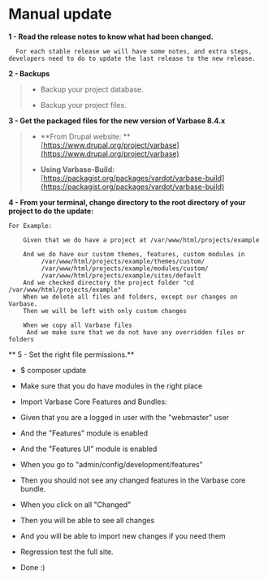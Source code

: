 # Manual update

**1 - Read the release notes to know what had been changed.**

      For each stable release we will have some notes, and extra steps, developers need to do to update the last release to the new release.      

**2 - Backups**

> * Backup your project database.
>
> * Backup your project files.

**3 - Get the packaged files for the new version of Varbase 8.4.x**

> * **From Drupal website: **[https://www.drupal.org/project/varbase](https://www.drupal.org/project/varbase)
>
> * **Using Varbase-Build:**  [https://packagist.org/packages/vardot/varbase-build](https://packagist.org/packages/vardot/varbase-build)

**4 - From your terminal, change directory to the root directory of your project to do the update:**

```gherkin
For Example:

    Given that we do have a project at /var/www/html/projects/example

    And we do have our custom themes, features, custom modules in
         /var/www/html/projects/example/themes/custom/
         /var/www/html/projects/example/modules/custom/
         /var/www/html/projects/example/sites/default
    And we checked directory the project folder "cd /var/www/html/projects/example"
    When we delete all files and folders, except our changes on Varbase.
    Then we will be left with only custom changes

    When we copy all Varbase files
     And we make sure that we do not have any overridden files or folders
```

** 5 - Set the right file permissions.**

* $ composer update

* Make sure that you do have modules in the right place

* Import Varbase Core Features and Bundles:

* Given that you are a logged in user with the "webmaster" user

* And the "Features" module is enabled

* And the "Features UI" module is enabled

* When you go to "admin/config/development/features"

* Then you should not see any changed features in the Varbase core bundle.

* When you click on all "Changed"

* Then you will be able to see all changes

* And you will be able to import new changes if you need them

* Regression test the full site.

* Done :\)



